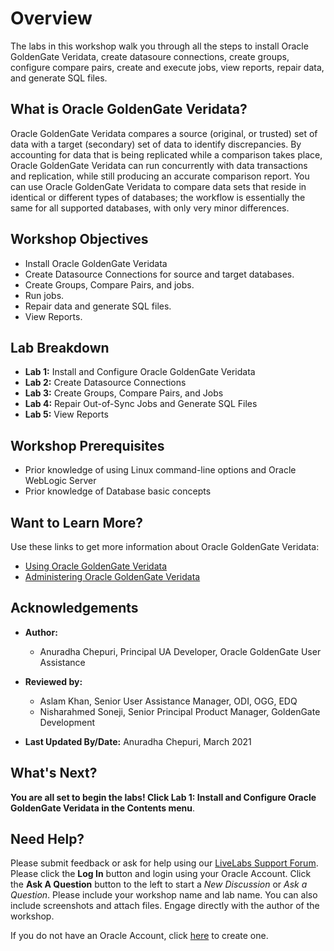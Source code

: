 # Overview                                

The labs in this workshop walk you through all the steps to install Oracle GoldenGate Veridata, create datasoure connections, create groups, configure compare pairs, create and execute jobs, view reports, repair data, and generate SQL files.

## What is Oracle GoldenGate Veridata?
Oracle GoldenGate Veridata compares a source (original, or trusted) set of data with a target (secondary) set of data to identify discrepancies. By accounting for data that is being replicated while a comparison takes place, Oracle GoldenGate Veridata can run concurrently with data transactions and replication, while still producing an accurate comparison report. You can use Oracle GoldenGate Veridata to compare data sets that reside in identical or different types of databases; the workflow is essentially the same for all supported databases, with only very minor differences.


## Workshop Objectives
  - Install Oracle GoldenGate Veridata
  - Create Datasource Connections for source and target databases.
  - Create Groups, Compare Pairs, and jobs.
  - Run jobs.
  - Repair data and generate SQL files.
  - View Reports.

## Lab Breakdown
  - **Lab 1:** Install and Configure Oracle GoldenGate Veridata
  - **Lab 2:** Create Datasource Connections
  - **Lab 3:** Create Groups, Compare Pairs, and Jobs
  - **Lab 4:** Repair Out-of-Sync Jobs and Generate SQL Files
  - **Lab 5:** View Reports


## Workshop Prerequisites
  * Prior knowledge of using Linux command-line options and Oracle WebLogic Server
  * Prior knowledge of Database basic concepts


## Want to Learn More?

Use these links to get more information about Oracle GoldenGate Veridata:

* [Using Oracle GoldenGate Veridata](https://docs.oracle.com/en/middleware/goldengate/veridata/12.2.1.4/gvdug/intro-veridata.html#GUID-5E0D122D-913C-4307-97FB-DF815409FB14)
* [Administering Oracle GoldenGate Veridata](https://docs.oracle.com/en/middleware/goldengate/veridata/12.2.1.4/gvdad/introduction-oracle-goldengate-veridata.html#GUID-E34C2B1C-AA1D-4F62-BBB5-05AB6A913B40)


## Acknowledgements

* **Author:**
    + Anuradha Chepuri, Principal UA Developer, Oracle GoldenGate User Assistance
* **Reviewed by:**
    + Aslam Khan, Senior User Assistance Manager, ODI, OGG, EDQ
    + Nisharahmed Soneji, Senior Principal Product Manager, GoldenGate Development


* **Last Updated By/Date:** Anuradha Chepuri, March 2021

## What's Next?
**You are all set to begin the labs! Click Lab 1: Install and Configure Oracle GoldenGate Veridata in the Contents menu**.

## Need Help?
Please submit feedback or ask for help using our [LiveLabs Support Forum](https://community.oracle.com/tech/developers/categories/livelabsdiscussions). Please click the **Log In** button and login using your Oracle Account. Click the **Ask A Question** button to the left to start a *New Discussion* or *Ask a Question*.  Please include your workshop name and lab name.  You can also include screenshots and attach files.  Engage directly with the author of the workshop.

If you do not have an Oracle Account, click [here](https://profile.oracle.com/myprofile/account/create-account.jspx) to create one.
